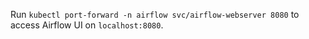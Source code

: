 Run `kubectl port-forward -n airflow svc/airflow-webserver 8080` to access Airflow UI on `localhost:8080`.
